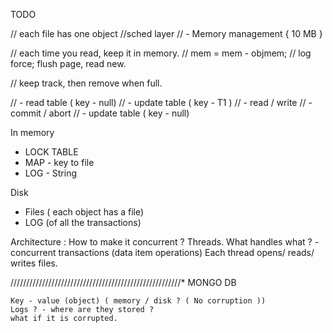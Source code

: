 TODO

// each file has one object
//sched layer
//	- Memory management { 10 MB }

//		each time you read, keep it in memory.
//		mem = mem - objmem;
//		log force; flush page, read new.

//		keep track, then remove when full. 

//	- read table ( key - null)
//	- update table ( key - T1 )
//	- read / write
//  - commit / abort
//  - update table ( key - null)


In memory
* LOCK TABLE
* MAP - key to file
* LOG - String


Disk
* Files ( each object has a file)
* LOG (of all the transactions)



Architecture :
	How to make it concurrent ? Threads. What handles what ?
	- concurrent transactions (data item operations)
		Each thread opens/ reads/ writes files.


//////////////////////////////////////////////////////*
			MONGO DB


	Key - value (object) ( memory / disk ? ( No corruption ))
	Logs ? - where are they stored ?
	what if it is corrupted. 

